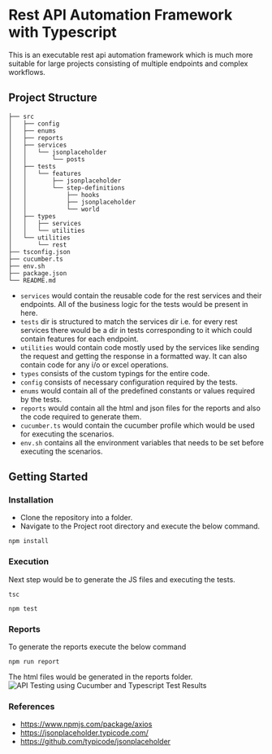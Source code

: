 # Rest API Automation Framework with Typescript

This is an executable rest api automation framework which is much more suitable for large projects consisting of multiple endpoints and complex workflows.

## Project Structure

```
├── src
│   ├── config
│   ├── enums
│   ├── reports
│   ├── services
│   │   └── jsonplaceholder
│   │       └── posts
│   ├── tests
│   │   └── features
│   │       ├── jsonplaceholder
│   │       └── step-definitions
│   │           ├── hooks
│   │           ├── jsonplaceholder
│   │           └── world
│   ├── types
│   │   ├── services
│   │   └── utilities
│   └── utilities
│       └── rest
├── tsconfig.json
├── cucumber.ts
├── env.sh
├── package.json
└── README.md
```
- `services` would contain the reusable code for the rest services and their endpoints. All of the business logic for the tests would be present in here.
- `tests` dir is structured to match the services dir i.e. for every rest services there would be a dir in tests corresponding to it which could contain features for each endpoint.
- `utilities` would contain code mostly used by the services like sending the request and getting the response in a formatted way. It can also contain code for any i/o or excel operations.
- `types` consists of the custom typings for the entire code.
- `config` consists of necessary configuration required by the tests.
- `enums` would contain all of the predefined constants or values required by the tests.
- `reports` would contain all the html and json files for the reports and also the code required to generate them.
- `cucumber.ts` would contain the cucumber profile which would be used for executing the scenarios.
- `env.sh` contains all the environment variables that needs to be set before executing the scenarios.

## Getting Started


### Installation

- Clone the repository into a folder.
- Navigate to the Project root directory and execute the below command.
```
npm install
```

### Execution

Next step would be to generate the JS files and executing the tests. 
```
tsc

npm test
```

### Reports

To generate the reports execute the below command
```
npm run report
```
The html files would be generated in the reports folder.
![API Testing using Cucumber and Typescript Test Results](./images/report.pngraw=true "API Testing using Cucumber and Typescript Test Results")


### References

* https://www.npmjs.com/package/axios
* https://jsonplaceholder.typicode.com/
* https://github.com/typicode/jsonplaceholder